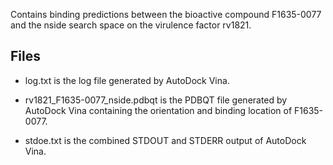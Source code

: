 Contains binding predictions between the bioactive compound F1635-0077 and the nside search space on the virulence factor rv1821.

## Files

- log.txt is the log file generated by AutoDock Vina.

- rv1821_F1635-0077_nside.pdbqt is the PDBQT file generated by AutoDock Vina containing the orientation and binding location of F1635-0077.

- stdoe.txt is the combined STDOUT and STDERR output of AutoDock Vina.

